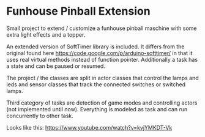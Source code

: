 <h1>Funhouse Pinball Extension</h1>

Small project to extend / customize a funhouse pinball maschine with some 
extra light effects and a topper.

An extended version of SoftTimer library is included. It differs from the original
found here https://code.google.com/p/arduino-softtimer/ in that it uses real virtual
methods instead of function pointer. Additionally a task has a state and can be paused
or resumed.

The project / the classes are split in actor classes that control the lamps and leds
and sensor classes that track the connected switches or switched lamps.

Third category of tasks are detection of game modes and controlling actors (not implemented
until now). Everything is modeled as task and can run concurrently to other task.

Looks like this: https://www.youtube.com/watch?v=kvjYMKDT-Vk

